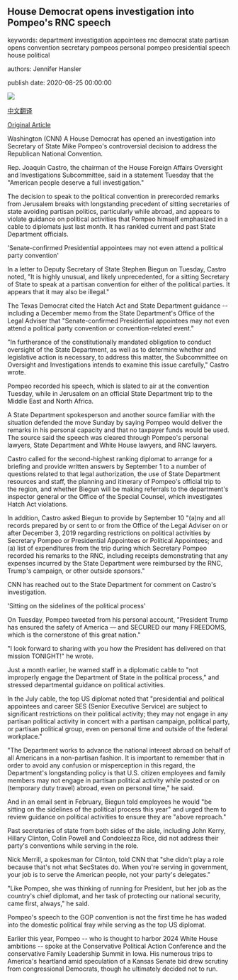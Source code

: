 ## House Democrat opens investigation into Pompeo's RNC speech

keywords: department investigation appointees rnc democrat state partisan opens convention secretary pompeos personal pompeo presidential speech house political

authors: Jennifer Hansler

publish date: 2020-08-25 00:00:00

![](https://cdn.cnn.com/cnnnext/dam/assets/200804113929-01-mike-pompeo-0723-super-tease.jpg)

[中文翻译](House%20Democrat%20opens%20investigation%20into%20Pompeo%27s%20RNC%20speech_zh.md)

[Original Article](https://edition.cnn.com/2020/08/25/politics/castro-investigation-pompeo-rnc-speech/index.html)

Washington (CNN) A House Democrat has opened an investigation into Secretary of State Mike Pompeo's controversial decision to address the Republican National Convention.

Rep. Joaquin Castro, the chairman of the House Foreign Affairs Oversight and Investigations Subcommittee, said in a statement Tuesday that the "American people deserve a full investigation."

The decision to speak to the political convention in prerecorded remarks from Jerusalem breaks with longstanding precedent of sitting secretaries of state avoiding partisan politics, particularly while abroad, and appears to violate guidance on political activities that Pompeo himself emphasized in a cable to diplomats just last month. It has rankled current and past State Department officials.

'Senate-confirmed Presidential appointees may not even attend a political party convention'

In a letter to Deputy Secretary of State Stephen Biegun on Tuesday, Castro noted, "It is highly unusual, and likely unprecedented, for a sitting Secretary of State to speak at a partisan convention for either of the political parties. It appears that it may also be illegal."

The Texas Democrat cited the Hatch Act and State Department guidance -- including a December memo from the State Department's Office of the Legal Adviser that "Senate-confirmed Presidential appointees may not even attend a political party convention or convention-related event."

"In furtherance of the constitutionally mandated obligation to conduct oversight of the State Department, as well as to determine whether and legislative action is necessary, to address this matter, the Subcommittee on Oversight and Investigations intends to examine this issue carefully," Castro wrote.

Pompeo recorded his speech, which is slated to air at the convention Tuesday, while in Jerusalem on an official State Department trip to the Middle East and North Africa.

A State Department spokesperson and another source familiar with the situation defended the move Sunday by saying Pompeo would deliver the remarks in his personal capacity and that no taxpayer funds would be used. The source said the speech was cleared through Pompeo's personal lawyers, State Department and White House lawyers, and RNC lawyers.

Castro called for the second-highest ranking diplomat to arrange for a briefing and provide written answers by September 1 to a number of questions related to that legal authorization, the use of State Department resources and staff, the planning and itinerary of Pompeo's official trip to the region, and whether Biegun will be making referrals to the department's inspector general or the Office of the Special Counsel, which investigates Hatch Act violations.

In addition, Castro asked Biegun to provide by September 10 "(a)ny and all records prepared by or sent to or from the Office of the Legal Adviser on or after December 3, 2019 regarding restrictions on political activities by Secretary Pompeo or Presidential Appointees or Political Appointees; and (a) list of expenditures from the trip during which Secretary Pompeo recorded his remarks to the RNC, including receipts demonstrating that any expenses incurred by the State Department were reimbursed by the RNC, Trump's campaign, or other outside sponsors."

CNN has reached out to the State Department for comment on Castro's investigation.

'Sitting on the sidelines of the political process'

On Tuesday, Pompeo tweeted from his personal account, "President Trump has ensured the safety of America — and SECURED our many FREEDOMS, which is the cornerstone of this great nation."

"I look forward to sharing with you how the President has delivered on that mission TONIGHT\!" he wrote.

Just a month earlier, he warned staff in a diplomatic cable to "not improperly engage the Department of State in the political process," and stressed departmental guidance on political activities.

In the July cable, the top US diplomat noted that "presidential and political appointees and career SES (Senior Executive Service) are subject to significant restrictions on their political activity; they may not engage in any partisan political activity in concert with a partisan campaign, political party, or partisan political group, even on personal time and outside of the federal workplace."

"The Department works to advance the national interest abroad on behalf of all Americans in a non-partisan fashion. It is important to remember that in order to avoid any confusion or misperception in this regard, the Department's longstanding policy is that U.S. citizen employees and family members may not engage in partisan political activity while posted or on (temporary duty travel) abroad, even on personal time," he said.

And in an email sent in February, Biegun told employees he would "be sitting on the sidelines of the political process this year" and urged them to review guidance on political activities to ensure they are "above reproach."

Past secretaries of state from both sides of the aisle, including John Kerry, Hillary Clinton, Colin Powell and Condoleezza Rice, did not address their party's conventions while serving in the role.

Nick Merrill, a spokesman for Clinton, told CNN that "she didn't play a role because that's not what SecStates do. When you're serving in government, your job is to serve the American people, not your party's delegates."

"Like Pompeo, she was thinking of running for President, but her job as the country's chief diplomat, and her task of protecting our national security, came first, always," he said.

Pompeo's speech to the GOP convention is not the first time he has waded into the domestic political fray while serving as the top US diplomat.

Earlier this year, Pompeo -- who is thought to harbor 2024 White House ambitions -- spoke at the Conservative Political Action Conference and the conservative Family Leadership Summit in Iowa. His numerous trips to America's heartland amid speculation of a Kansas Senate bid drew scrutiny from congressional Democrats, though he ultimately decided not to run.